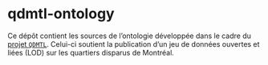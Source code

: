 # qdmtl-ontology

Ce dépôt contient les sources de l’ontologie développée dans le cadre du [projet `QDMTL`](https://qdmtl.ca). Celui-ci soutient la publication d’un jeu de données ouvertes et liées (LOD) sur les quartiers disparus de Montréal.